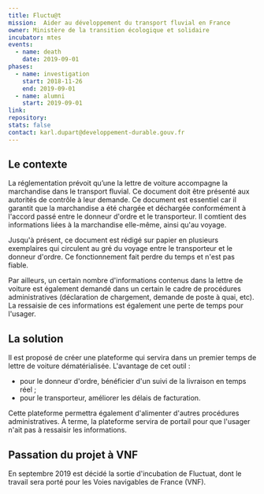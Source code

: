 ```yaml
---
title: Fluctu@t
mission:  Aider au développement du transport fluvial en France
owner: Ministère de la transition écologique et solidaire
incubator: mtes
events:
  - name: death
    date: 2019-09-01
phases:
  - name: investigation
    start: 2018-11-26
    end: 2019-09-01
  - name: alumni
    start: 2019-09-01
link:
repository:
stats: false
contact: karl.dupart@developpement-durable.gouv.fr
---
```


## Le contexte
La réglementation prévoit qu’une la lettre de voiture accompagne la marchandise dans le transport fluvial. Ce document doit être présenté aux autorités de contrôle à leur demande. Ce document est essentiel car il garantit que la marchandise a été chargée et déchargée conformément à l'accord passé entre le donneur d'ordre et le transporteur. Il comtient des informations liées à la marchandise elle-même, ainsi qu'au voyage.

Jusqu'à présent, ce document est rédigé sur papier en plusieurs exemplaires qui circulent au gré du voyage entre le transporteur et le donneur d'ordre. Ce fonctionnement fait perdre du temps et n'est pas fiable.

Par ailleurs, un certain nombre d'informations contenus dans la lettre de voiture est également demandé dans un certain le cadre de procédures administratives (déclaration de chargement, demande de poste à quai, etc). La ressaisie de ces informations est également une perte de temps pour l'usager.

## La solution
Il est proposé de créer une plateforme qui servira dans un premier temps de lettre de voiture dématérialisée. L'avantage de cet outil :
* pour le donneur d'ordre, bénéficier d'un suivi de la livraison en temps réel ;
* pour le transporteur, améliorer les délais de facturation.

Cette plateforme permettra également d'alimenter d'autres procédures administratives. À terme, la plateforme servira de portail pour que l'usager n'ait pas à ressaisir les informations.

## Passation du projet à VNF
En septembre 2019 est décidé la sortie d'incubation de Fluctuat, dont le travail sera porté pour les Voies navigables de France (VNF). 
